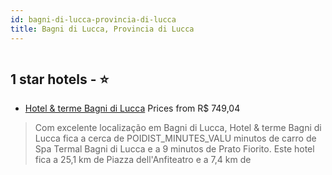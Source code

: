 ```yaml
---
id: bagni-di-lucca-provincia-di-lucca
title: Bagni di Lucca, Provincia di Lucca
---
```


<center><img src="https://i.travelapi.com/hotels/30000000/29310000/29305800/29305744/0feaba75_z.jpg" alt="" /></center>


##  1 star hotels - ⭐️

-    [Hotel & terme Bagni di Lucca](https://www.hurb.com/br/aud/https://www.hurb.com/br/hotels/bagni-di-lucca/hotel-terme-bagni-di-lucca-HT-WXJI?cmp=18055) Prices from R$ 749,04
   > Com excelente localização em Bagni di Lucca, Hotel & terme Bagni di Lucca fica a cerca de POIDIST_MINUTES_VALU minutos de carro de Spa Termal Bagni di Lucca e a 9 minutos de Prato Fiorito.  Este hotel fica a 25,1 km de Piazza dell'Anfiteatro e a 7,4 km de
